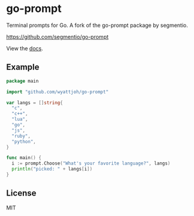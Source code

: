 
# go-prompt

 Terminal prompts for Go. A fork of the go-prompt package by segmentio.

 https://github.com/segmentio/go-prompt

 View the [docs](http://godoc.org/pkg/github.com/wyattjoh/go-prompt).

## Example

```go
package main

import "github.com/wyattjoh/go-prompt"

var langs = []string{
  "c",
  "c++",
  "lua",
  "go",
  "js",
  "ruby",
  "python",
}

func main() {
  i := prompt.Choose("What's your favorite language?", langs)
  println("picked: " + langs[i])
}
```

## License

 MIT
